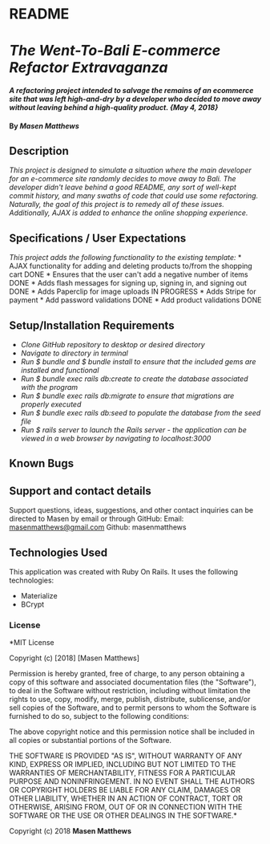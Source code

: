 # README

# _The Went-To-Bali E-commerce Refactor Extravaganza_

#### _A refactoring project intended to salvage the remains of an ecommerce site that was left high-and-dry by a developer who decided to move away without leaving behind a high-quality product. {May 4, 2018}_

#### By _Masen Matthews_

## Description
  _This project is designed to simulate a situation where the main developer for an e-commerce site randomly decides to move away to Bali. The developer didn't leave behind a good README, any sort of well-kept commit history, and many swaths of code that could use some refactoring. Naturally, the goal of this project is to remedy all of these issues. Additionally, AJAX is added to enhance the online shopping experience._

## Specifications / User Expectations
  _This project adds the following functionality to the existing template:_
    * AJAX functionality for adding and deleting products to/from the shopping cart DONE
    * Ensures that the user can't add a negative number of items DONE
    * Adds flash messages for signing up, signing in, and signing out DONE
    * Adds Paperclip for image uploads IN PROGRESS
    * Adds Stripe for payment
    * Add password validations DONE
    * Add product validations DONE

## Setup/Installation Requirements

* _Clone GitHub repository to desktop or desired directory_
* _Navigate to directory in terminal_
* _Run $ bundle and $ bundle install to ensure that the included gems are installed and functional_
* _Run $ bundle exec rails db:create to create the database associated with the program_
* _Run $ bundle exec rails db:migrate to ensure that migrations are properly executed_
* _Run $ bundle exec rails db:seed to populate the database from the seed file_
* _Run $ rails server to launch the Rails server - the application can be viewed in a web browser by navigating to localhost:3000_

## Known Bugs

## Support and contact details

Support questions, ideas, suggestions, and other contact inquiries can be directed to Masen by email or through GitHub:
  Email: masenmatthews@gmail.com
  Github: masenmatthews

## Technologies Used

This application was created with Ruby On Rails. It uses the following technologies:
  * Materialize
  * BCrypt

### License

*MIT License

Copyright (c) [2018] [Masen Matthews]

Permission is hereby granted, free of charge, to any person obtaining a copy
of this software and associated documentation files (the "Software"), to deal
in the Software without restriction, including without limitation the rights
to use, copy, modify, merge, publish, distribute, sublicense, and/or sell
copies of the Software, and to permit persons to whom the Software is
furnished to do so, subject to the following conditions:

The above copyright notice and this permission notice shall be included in all
copies or substantial portions of the Software.

THE SOFTWARE IS PROVIDED "AS IS", WITHOUT WARRANTY OF ANY KIND, EXPRESS OR
IMPLIED, INCLUDING BUT NOT LIMITED TO THE WARRANTIES OF MERCHANTABILITY,
FITNESS FOR A PARTICULAR PURPOSE AND NONINFRINGEMENT. IN NO EVENT SHALL THE
AUTHORS OR COPYRIGHT HOLDERS BE LIABLE FOR ANY CLAIM, DAMAGES OR OTHER
LIABILITY, WHETHER IN AN ACTION OF CONTRACT, TORT OR OTHERWISE, ARISING FROM,
OUT OF OR IN CONNECTION WITH THE SOFTWARE OR THE USE OR OTHER DEALINGS IN THE
SOFTWARE.*

Copyright (c) 2018 **Masen Matthews**
